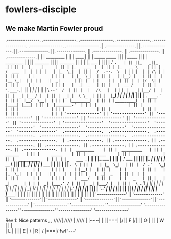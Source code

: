 # fowlers-disciple
## We make Martin Fowler proud


 .----------------.  .----------------.  .----------------.  .----------------.  .----------------.  .----------------.  .----------------. 
| .--------------. || .--------------. || .--------------. || .--------------. || .--------------. || .--------------. || .--------------. |
| |  _________   | || |     ____     | || | _____  _____ | || |   _____      | || |  _________   | || |  _______     | || |    _______   | |
| | |_   ___  |  | || |   .'    `.   | || ||_   _||_   _|| || |  |_   _|     | || | |_   ___  |  | || | |_   __ \    | || |   /  ___  |  | |
| |   | |_  \_|  | || |  /  .--.  \  | || |  | | /\ | |  | || |    | |       | || |   | |_  \_|  | || |   | |__) |   | || |  |  (__ \_|  | |
| |   |  _|      | || |  | |    | |  | || |  | |/  \| |  | || |    | |   _   | || |   |  _|  _   | || |   |  __ /    | || |   '.___`-.   | |
| |  _| |_       | || |  \  `--'  /  | || |  |   /\   |  | || |   _| |__/ |  | || |  _| |___/ |  | || |  _| |  \ \_  | || |  |`\____) |  | |
| | |_____|      | || |   `.____.'   | || |  |__/  \__|  | || |  |________|  | || | |_________|  | || | |____| |___| | || |  |_______.'  | |
| |              | || |              | || |              | || |              | || |              | || |              | || |              | |
| '--------------' || '--------------' || '--------------' || '--------------' || '--------------' || '--------------' || '--------------' |
 '----------------'  '----------------'  '----------------'  '----------------'  '----------------'  '----------------'  '----------------' 
 .----------------.  .----------------.  .----------------.  .----------------.  .----------------.  .----------------.  .----------------. 
| .--------------. || .--------------. || .--------------. || .--------------. || .--------------. || .--------------. || .--------------. |
| |  ________    | || |  _________   | || |     ______   | || |     _____    | || |   ______     | || |   _____      | || |  _________   | |
| | |_   ___ `.  | || | |_   ___  |  | || |   .' ___  |  | || |    |_   _|   | || |  |_   __ \   | || |  |_   _|     | || | |_   ___  |  | |
| |   | |   `. \ | || |   | |_  \_|  | || |  / .'   \_|  | || |      | |     | || |    | |__) |  | || |    | |       | || |   | |_  \_|  | |
| |   | |    | | | || |   |  _|  _   | || |  | |         | || |      | |     | || |    |  ___/   | || |    | |   _   | || |   |  _|  _   | |
| |  _| |___.' / | || |  _| |___/ |  | || |  \ `.___.'\  | || |     _| |_    | || |   _| |_      | || |   _| |__/ |  | || |  _| |___/ |  | |
| | |________.'  | || | |_________|  | || |   `._____.'  | || |    |_____|   | || |  |_____|     | || |  |________|  | || | |_________|  | |
| |              | || |              | || |              | || |              | || |              | || |              | || |              | |
| '--------------' || '--------------' || '--------------' || '--------------' || '--------------' || '--------------' || '--------------' |
 '----------------'  '----------------'  '----------------'  '----------------'  '----------------'  '----------------'  '----------------' 




Rev 1: Nice patterns
         ,   ,
        /////|
       ///// |
      /////  |
     |~~~| | |
     |===| |/|
     | F |/| |
     | O | | |
     | W | | |      
     | L | | |
     | E |  / 
     | R | /
     |===|/
fwl  '---'
